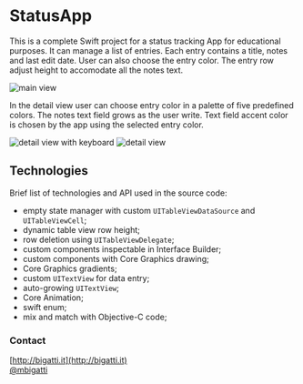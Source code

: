 # StatusApp

This is a complete Swift project for a status tracking App for educational purposes. It can manage a list of entries. Each entry contains a title, notes and last edit date. User can also choose the entry color. The entry row adjust height to accomodate all the notes text.

![main view](http://cl.ly/image/0x3H1W3V450J/download/StatusApp1.png)

In the detail view user can choose entry color in a palette of five predefined colors. The notes text field grows as the user write. Text field accent color is chosen by the app using the selected entry color.

![detail view with keyboard](http://cl.ly/image/053a2Y1j3Z0D/download/StatusApp3.png)
![detail view](http://cl.ly/image/2T3P0P3G2f47/download/StatusApp2.png)

## Technologies
Brief list of technologies and API used in the source code:

- empty state manager with custom `UITableViewDataSource` and `UITableViewCell`;
- dynamic table view row height;
- row deletion using `UITableViewDelegate`;
- custom components inspectable in Interface Builder;
- custom components with Core Graphics drawing;
- Core Graphics gradients;
- custom `UITextView` for data entry;
- auto-growing `UITextView`;
- Core Animation;
- swift enum;
- mix and match with Objective-C code;


### Contact
[http://bigatti.it](http://bigatti.it)  
[@mbigatti](https://twitter.com/mbigatti)
